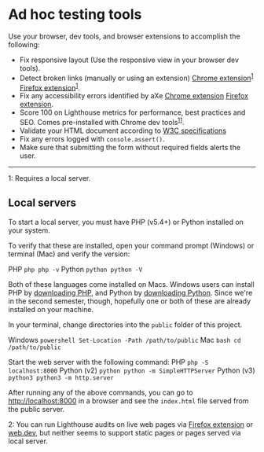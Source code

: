 # Ad hoc testing tools

Use your browser, dev tools, and browser extensions to accomplish the following:

- Fix responsive layout (Use the responsive view in your browser dev tools).
- Detect broken links (manually or using an extension) [Chrome extension](https://chrome.google.com/webstore/detail/check-my-links/ojkcdipcgfaekbeaelaapakgnjflfglf)<sup>[1](#myfootnote1)</sup> [Firefox extension](https://addons.mozilla.org/en-CA/firefox/addon/simple-link-checker/?utm_source=addons.mozilla.org&utm_medium=referral&utm_content=search)<sup>[1](#myfootnote1)</sup>.
- Fix any accessibility errors identified by aXe [Chrome extension](https://chrome.google.com/webstore/detail/axe-devtools-web-accessib/lhdoppojpmngadmnindnejefpokejbdd) [Firefox extension](https://addons.mozilla.org/en-US/firefox/addon/axe-devtools/?utm_source=addons.mozilla.org&utm_medium=referral&utm_content=search).
- Score 100 on Lighthouse metrics for performance, best practices and SEO. Comes pre-installed with Chrome dev tools<sup>[1](#myfootnote1)</sup><sup>[1](#myfootnote1)</sup>. 
- Validate your HTML document according to [W3C specifications](https://validator.nu/)
- Fix any errors logged with `console.assert()`.
- Make sure that submitting the form without required fields alerts the user.
<hr>

<a name="myfootnote1">1</a>: Requires a local server.

## Local servers
To start a local server, you must have PHP (v5.4+) or Python installed on your system. 

To verify that these are installed, open your command prompt (Windows) or terminal (Mac) and verify the version:

PHP ```php php -v```
Python ```python python -V```

Both of these languages come installed on Macs. Windows users can install PHP by [downloading PHP](https://www.php.net/downloads.php), and Python by [downloading Python](https://www.python.org/downloads/windows/). Since we're in the second semester, though, hopefully one or both of these are already installed on your machine.

In your terminal, change directories into the `public` folder of this project.

Windows ```powershell Set-Location -Path /path/to/public```
Mac ```bash cd /path/to/public```

Start the web server with the following command:
PHP ```php -S localhost:8000```
Python (v2) ```python python -m SimpleHTTPServer```
Python (v3) ```python3 python3 -m http.server```

After running any of the above commands, you can go to [http://localhost:8000](http://localhost:8000) in a browser and see the `index.html` file served from the public server.

<a name="myfootnote2">2</a>: You can run Lighthouse audits on live web pages via [Firefox extension](https://addons.mozilla.org/en-US/firefox/addon/google-lighthouse/?utm_source=addons.mozilla.org&utm_medium=referral&utm_content=search) or [web.dev](https://web.dev/measure/), but neither seems to support static pages or pages served via local server.